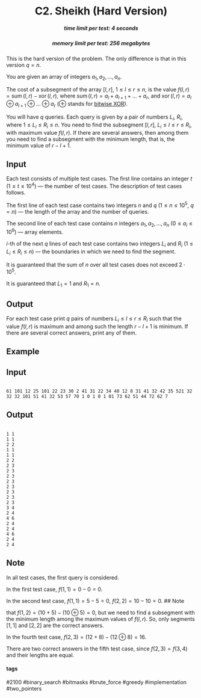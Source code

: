 <h1 style='text-align: center;'> C2. Sheikh (Hard Version)</h1>

<h5 style='text-align: center;'>time limit per test: 4 seconds</h5>
<h5 style='text-align: center;'>memory limit per test: 256 megabytes</h5>

This is the hard version of the problem. The only difference is that in this version $q = n$.

You are given an array of integers $a_1, a_2, \ldots, a_n$.

The cost of a subsegment of the array $[l, r]$, $1 \leq l \leq r \leq n$, is the value $f(l, r) = \operatorname{sum}(l, r) - \operatorname{xor}(l, r)$, where $\operatorname{sum}(l, r) = a_l + a_{l+1} + \ldots + a_r$, and $\operatorname{xor}(l, r) = a_l \oplus a_{l+1} \oplus \ldots \oplus a_r$ ($\oplus$ stands for [bitwise XOR](https://en.wikipedia.org/wiki/Bitwise_operation#XOR)).

You will have $q$ queries. Each query is given by a pair of numbers $L_i$, $R_i$, where $1 \leq L_i \leq R_i \leq n$. You need to find the subsegment $[l, r]$, $L_i \leq l \leq r \leq R_i$, with maximum value $f(l, r)$. If there are several answers, then among them you need to find a subsegment with the minimum length, that is, the minimum value of $r - l + 1$.

## Input

Each test consists of multiple test cases. The first line contains an integer $t$ ($1 \leq t \leq 10^4$) — the number of test cases. The description of test cases follows.

The first line of each test case contains two integers $n$ and $q$ ($1 \leq n \leq 10^5$, $q = n$) — the length of the array and the number of queries.

The second line of each test case contains $n$ integers $a_1, a_2, \ldots, a_n$ ($0 \leq a_i \leq 10^9$) — array elements.

$i$-th of the next $q$ lines of each test case contains two integers $L_i$ and $R_i$ ($1 \leq L_i \leq R_i \leq n$) — the boundaries in which we need to find the segment.

It is guaranteed that the sum of $n$ over all test cases does not exceed $2 \cdot 10^5$.

It is guaranteed that $L_1 = 1$ and $R_1 = n$.

## Output

For each test case print $q$ pairs of numbers $L_i \leq l \leq r \leq R_i$ such that the value $f(l, r)$ is maximum and among such the length $r - l + 1$ is minimum. If there are several correct answers, print any of them.

## Example

## Input


```

61 101 12 25 101 22 23 30 2 41 31 22 34 40 12 8 31 41 32 42 35 521 32 32 32 101 51 41 32 53 57 70 1 0 1 0 1 01 73 62 51 44 72 62 7
```
## Output


```

1 1
1 1
2 2
1 1
1 1
2 2
2 3
2 3
2 3
2 3
2 3
2 3
2 3
2 3
3 4
2 4
4 6
2 4
2 4
4 6
2 4
2 4

```
## Note

In all test cases, the first query is considered.

In the first test case, $f(1, 1) = 0 - 0 = 0$.

In the second test case, $f(1, 1) = 5 - 5 = 0$, $f(2, 2) = 10 - 10 = 0$. ## Note

 that $f(1, 2) = (10 + 5) - (10 \oplus 5) = 0$, but we need to find a subsegment with the minimum length among the maximum values of $f(l, r)$. So, only segments $[1, 1]$ and $[2, 2]$ are the correct answers.

In the fourth test case, $f(2, 3) = (12 + 8) - (12 \oplus 8) = 16$. 

There are two correct answers in the fifth test case, since $f(2, 3) = f(3, 4)$ and their lengths are equal.



#### tags 

#2100 #binary_search #bitmasks #brute_force #greedy #implementation #two_pointers 